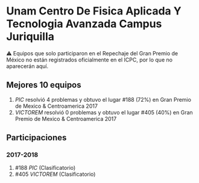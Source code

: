 # Unam Centro De Fisica Aplicada Y Tecnologia Avanzada Campus Juriquilla

:warning: Equipos que solo participaron en el Repechaje del Gran Premio de México no están registrados oficialmente en el ICPC, por lo que no aparecerán aquí.

## Mejores 10 equipos

1. _PIC_ resolvió 4 problemas y obtuvo el lugar #188 (72%) en Gran Premio de Mexico & Centroamerica 2017
1. _VICTOREM_ resolvió 0 problemas y obtuvo el lugar #405 (40%) en Gran Premio de Mexico & Centroamerica 2017

## Participaciones

### 2017-2018

1. #188 _PIC_ (Clasificatorio)
1. #405 _VICTOREM_ (Clasificatorio)



